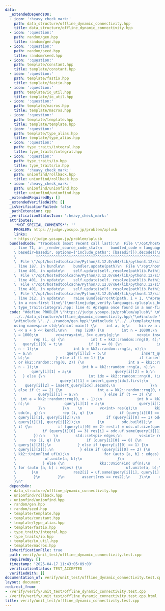 ```yaml
---
data:
  _extendedDependsOn:
  - icon: ':heavy_check_mark:'
    path: data_structure/offline_dynamic_connectivity.hpp
    title: data_structure/offline_dynamic_connectivity.hpp
  - icon: ':question:'
    path: random/gen.hpp
    title: random/gen.hpp
  - icon: ':question:'
    path: random/seed.hpp
    title: random/seed.hpp
  - icon: ':question:'
    path: template/constant.hpp
    title: template/constant.hpp
  - icon: ':question:'
    path: template/fastio.hpp
    title: template/fastio.hpp
  - icon: ':question:'
    path: template/io_util.hpp
    title: template/io_util.hpp
  - icon: ':question:'
    path: template/macros.hpp
    title: template/macros.hpp
  - icon: ':question:'
    path: template/template.hpp
    title: template/template.hpp
  - icon: ':question:'
    path: template/type_alias.hpp
    title: template/type_alias.hpp
  - icon: ':question:'
    path: type_traits/integral.hpp
    title: type_traits/integral.hpp
  - icon: ':question:'
    path: type_traits/io.hpp
    title: type_traits/io.hpp
  - icon: ':heavy_check_mark:'
    path: unionfind/rollback.hpp
    title: unionfind/rollback.hpp
  - icon: ':heavy_check_mark:'
    path: unionfind/unionfind.hpp
    title: unionfind/unionfind.hpp
  _extendedRequiredBy: []
  _extendedVerifiedWith: []
  _isVerificationFailed: false
  _pathExtension: cpp
  _verificationStatusIcon: ':heavy_check_mark:'
  attributes:
    '*NOT_SPECIAL_COMMENTS*': ''
    PROBLEM: https://judge.yosupo.jp/problem/aplusb
    links:
    - https://judge.yosupo.jp/problem/aplusb
  bundledCode: "Traceback (most recent call last):\n  File \"/opt/hostedtoolcache/Python/3.12.0/x64/lib/python3.12/site-packages/onlinejudge_verify/documentation/build.py\"\
    , line 71, in _render_source_code_stat\n    bundled_code = language.bundle(stat.path,\
    \ basedir=basedir, options={'include_paths': [basedir]}).decode()\n          \
    \         ^^^^^^^^^^^^^^^^^^^^^^^^^^^^^^^^^^^^^^^^^^^^^^^^^^^^^^^^^^^^^^^^^^^^^^^^^^^^^^^^^\n\
    \  File \"/opt/hostedtoolcache/Python/3.12.0/x64/lib/python3.12/site-packages/onlinejudge_verify/languages/cplusplus.py\"\
    , line 187, in bundle\n    bundler.update(path)\n  File \"/opt/hostedtoolcache/Python/3.12.0/x64/lib/python3.12/site-packages/onlinejudge_verify/languages/cplusplus_bundle.py\"\
    , line 401, in update\n    self.update(self._resolve(pathlib.Path(included), included_from=path))\n\
    \  File \"/opt/hostedtoolcache/Python/3.12.0/x64/lib/python3.12/site-packages/onlinejudge_verify/languages/cplusplus_bundle.py\"\
    , line 401, in update\n    self.update(self._resolve(pathlib.Path(included), included_from=path))\n\
    \  File \"/opt/hostedtoolcache/Python/3.12.0/x64/lib/python3.12/site-packages/onlinejudge_verify/languages/cplusplus_bundle.py\"\
    , line 401, in update\n    self.update(self._resolve(pathlib.Path(included), included_from=path))\n\
    \  File \"/opt/hostedtoolcache/Python/3.12.0/x64/lib/python3.12/site-packages/onlinejudge_verify/languages/cplusplus_bundle.py\"\
    , line 312, in update\n    raise BundleErrorAt(path, i + 1, \"#pragma once found\
    \ in a non-first line\")\nonlinejudge_verify.languages.cplusplus_bundle.BundleErrorAt:\
    \ type_traits/integral.hpp: line 4: #pragma once found in a non-first line\n"
  code: "#define PROBLEM \"https://judge.yosupo.jp/problem/aplusb\" \n\n#include \"\
    ../../data_structure/offline_dynamic_connectivity.hpp\"\n#include \"../../unionfind/unionfind.hpp\"\
    \n#include \"../../random/gen.hpp\"\n#include \"../../template/template.hpp\"\n\
    using namespace std;\n\nint main() {\n    int a, b;\n    kin >> a >> b;\n    kout\
    \ << a + b << kendl;\n\n    rep (200) {\n        int n = 10000;\n        int q\
    \ = 1000;\n        vc<array<int, 3>> query(q);\n        vc<pi> insert_query;\n\
    \        rep (i, q) {\n            int t = kk2::random::rng(0, 4);\n         \
    \   query[i][0] = t;\n            if (t == 0) {\n                int a = kk2::random::rng(0,\
    \ n - 1);\n                int b = kk2::random::rng(a, n);\n                query[i][1]\
    \ = a;\n                query[i][2] = b;\n                insert_query.emplace_back(a,\
    \ b);\n            } else if (t == 1) {\n                if (insert_query.empty()\
    \ or kk2::random::rng(0, 2)) {\n                    int a = kk2::random::rng(0,\
    \ n - 1);\n                    int b = kk2::random::rng(a, n);\n             \
    \       query[i][1] = a;\n                    query[i][2] = b;\n             \
    \   } else {\n                    int idx = kk2::random::rng(0, (int)insert_query.size());\n\
    \                    query[i][1] = insert_query[idx].first;\n                \
    \    query[i][2] = insert_query[idx].second;\n                }\n            }\
    \ else if (t == 2) {\n                int a = kk2::random::rng(0, n);\n      \
    \          query[i][1] = a;\n            } else if (t == 3) {\n              \
    \  int a = kk2::random::rng(0, n - 1);\n                int b = kk2::random::rng(a,\
    \ n);\n                query[i][1] = a;\n                query[i][2] = b;\n  \
    \          }\n        }\n    \n        vc<int> res(q);\n        kk2::OfflineDynamicConnectivity\
    \ odc(n, q);\n        rep (i, q) {\n            if (query[i][0] == 0) odc.add_edge(i,\
    \ query[i][1], query[i][2]);\n            if (query[i][0] == 1) odc.del_edge(i,\
    \ query[i][1], query[i][2]);\n        }\n        odc.build();\n        odc.run([&](int\
    \ i) {\n            if (query[i][0] == 2) res[i] = odc.uf.size(query[i][1]);\n\
    \            if (query[i][0] == 3) res[i] = odc.uf.same(query[i][1], query[i][2]);\n\
    \        });\n    \n        std::set<pi> edges;\n        vc<int> res2(q);\n  \
    \      rep (i, q) {\n            if (query[i][0] == 0) {\n                edges.emplace(query[i][1],\
    \ query[i][2]);\n            } else if (query[i][0] == 1) {\n                edges.erase(pi(query[i][1],\
    \ query[i][2]));\n            } else if (query[i][0] == 2) {\n               \
    \ kk2::UnionFind uf(n);\n                for (auto [a, b] : edges) {\n       \
    \             uf.unite(a, b);\n                }\n                res2[i] = uf.size(query[i][1]);\n\
    \            } else {\n                kk2::UnionFind uf(n);\n               \
    \ for (auto [a, b] : edges) {\n                    uf.unite(a, b);\n         \
    \       }\n                res2[i] = uf.same(query[i][1], query[i][2]);\n    \
    \        }\n        }\n        assert(res == res2);\n    }\n\n    return 0;\n\
    }\n"
  dependsOn:
  - data_structure/offline_dynamic_connectivity.hpp
  - unionfind/rollback.hpp
  - unionfind/unionfind.hpp
  - random/gen.hpp
  - random/seed.hpp
  - template/template.hpp
  - template/constant.hpp
  - template/type_alias.hpp
  - template/fastio.hpp
  - type_traits/integral.hpp
  - type_traits/io.hpp
  - template/io_util.hpp
  - template/macros.hpp
  isVerificationFile: true
  path: verify/unit_test/offline_dynamic_connectivity.test.cpp
  requiredBy: []
  timestamp: '2025-04-17 11:43:05+09:00'
  verificationStatus: TEST_ACCEPTED
  verifiedWith: []
documentation_of: verify/unit_test/offline_dynamic_connectivity.test.cpp
layout: document
redirect_from:
- /verify/verify/unit_test/offline_dynamic_connectivity.test.cpp
- /verify/verify/unit_test/offline_dynamic_connectivity.test.cpp.html
title: verify/unit_test/offline_dynamic_connectivity.test.cpp
---
```

